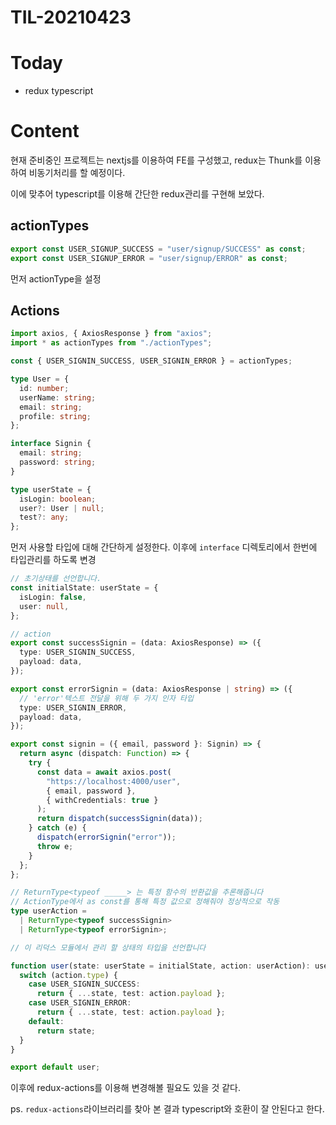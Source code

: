 # TIL-20210423

# Today

- redux typescript

# Content

현재 준비중인 프로젝트는 nextjs를 이용하여 FE를 구성했고,
redux는 Thunk를 이용하여 비동기처리를 할 예정이다.

이에 맞추어 typescript를 이용해 간단한 redux관리를 구현해 보았다.

## actionTypes

```ts
export const USER_SIGNUP_SUCCESS = "user/signup/SUCCESS" as const;
export const USER_SIGNUP_ERROR = "user/signup/ERROR" as const;
```

먼저 actionType을 설정

## Actions

```ts
import axios, { AxiosResponse } from "axios";
import * as actionTypes from "./actionTypes";

const { USER_SIGNIN_SUCCESS, USER_SIGNIN_ERROR } = actionTypes;

type User = {
  id: number;
  userName: string;
  email: string;
  profile: string;
};

interface Signin {
  email: string;
  password: string;
}

type userState = {
  isLogin: boolean;
  user?: User | null;
  test?: any;
};
```

먼저 사용할 타입에 대해 간단하게 설정한다.
이후에 `interface` 디렉토리에서 한번에 타입관리를 하도록 변경

```ts
// 초기상태를 선언합니다.
const initialState: userState = {
  isLogin: false,
  user: null,
};

// action
export const successSignin = (data: AxiosResponse) => ({
  type: USER_SIGNIN_SUCCESS,
  payload: data,
});

export const errorSignin = (data: AxiosResponse | string) => ({
  // 'error'텍스트 전달을 위해 두 가지 인자 타입
  type: USER_SIGNIN_ERROR,
  payload: data,
});

export const signin = ({ email, password }: Signin) => {
  return async (dispatch: Function) => {
    try {
      const data = await axios.post(
        "https://localhost:4000/user",
        { email, password },
        { withCredentials: true }
      );
      return dispatch(successSignin(data));
    } catch (e) {
      dispatch(errorSignin("error"));
      throw e;
    }
  };
};

// ReturnType<typeof _____> 는 특정 함수의 반환값을 추론해줍니다
// ActionType에서 as const를 통해 특정 값으로 정해줘야 정상적으로 작동
type userAction =
  | ReturnType<typeof successSignin>
  | ReturnType<typeof errorSignin>;

// 이 리덕스 모듈에서 관리 할 상태의 타입을 선언합니다

function user(state: userState = initialState, action: userAction): userState {
  switch (action.type) {
    case USER_SIGNIN_SUCCESS:
      return { ...state, test: action.payload };
    case USER_SIGNIN_ERROR:
      return { ...state, test: action.payload };
    default:
      return state;
  }
}

export default user;
```

이후에 redux-actions를 이용해 변경해볼 필요도 있을 것 같다.

ps. `redux-actions`라이브러리를 찾아 본 결과
typescript와 호환이 잘 안된다고 한다.
